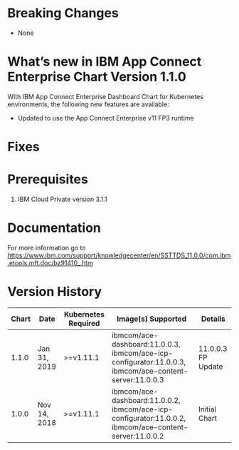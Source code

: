 # Breaking Changes
* None

# What’s new in IBM App Connect Enterprise Chart Version 1.1.0

With IBM App Connect Enterprise Dashboard Chart for Kubernetes environments, the following new
features are available:

* Updated to use the App Connect Enterprise v11 FP3 runtime

# Fixes

# Prerequisites

1. IBM Cloud Private version 3.1.1

# Documentation
For more information go to https://www.ibm.com/support/knowledgecenter/en/SSTTDS_11.0.0/com.ibm.etools.mft.doc/bz91410_.htm

# Version History

| Chart | Date | Kubernetes Required | Image(s) Supported | Details |
| ----- | ---- | ------------------- | ------------------ | ------- |
| 1.1.0 | Jan 31, 2019  | >=v1.11.1 | ibmcom/ace-dashboard:11.0.0.3, ibmcom/ace-icp-configurator:11.0.0.3, ibmcom/ace-content-server:11.0.0.3| 11.0.0.3 FP Update |
| 1.0.0 | Nov 14, 2018 | >=v1.11.1   | ibmcom/ace-dashboard:11.0.0.2, ibmcom/ace-icp-configurator:11.0.0.2, ibmcom/ace-content-server:11.0.0.2| Initial Chart |
